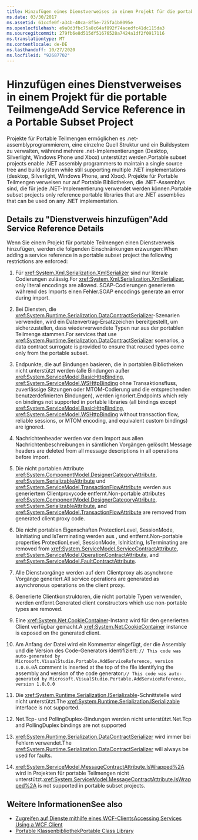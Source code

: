 ```yaml
---
title: Hinzufügen eines Dienstverweises in einem Projekt für die portable Teilmenge
ms.date: 03/30/2017
ms.assetid: 61ccfe0f-a34b-40ca-8f5e-725fa1b8095e
ms.openlocfilehash: e9a0d3fbc75a8c64af892f74acedfc41dc115da3
ms.sourcegitcommit: 279fb6e8d515df51676528a7424a1df2f0917116
ms.translationtype: MT
ms.contentlocale: de-DE
ms.lasthandoff: 10/27/2020
ms.locfileid: "92687702"
---
```

# <a name="add-service-reference-in-a-portable-subset-project"></a><span data-ttu-id="b870b-102">Hinzufügen eines Dienstverweises in einem Projekt für die portable Teilmenge</span><span class="sxs-lookup"><span data-stu-id="b870b-102">Add Service Reference in a Portable Subset Project</span></span>

<span data-ttu-id="b870b-103">Projekte für Portable Teilmengen ermöglichen es .net-assemblyprogrammierern, eine einzelne Quell Struktur und ein Buildsystem zu verwalten, während mehrere .net-Implementierungen (Desktop, Silverlight, Windows Phone und Xbox) unterstützt werden.</span><span class="sxs-lookup"><span data-stu-id="b870b-103">Portable subset projects enable .NET assembly programmers to maintain a single source tree and build system while still supporting multiple .NET implementations (desktop, Silverlight, Windows Phone, and Xbox).</span></span> <span data-ttu-id="b870b-104">Projekte für Portable Teilmengen verweisen nur auf Portable Bibliotheken, die .NET-Assemblys sind, die für jede .NET-Implementierung verwendet werden können.</span><span class="sxs-lookup"><span data-stu-id="b870b-104">Portable subset projects only reference portable libraries that are .NET assemblies that can be used on any .NET implementation.</span></span>
  
## <a name="add-service-reference-details"></a><span data-ttu-id="b870b-105">Details zu "Dienstverweis hinzufügen"</span><span class="sxs-lookup"><span data-stu-id="b870b-105">Add Service Reference Details</span></span>  
 <span data-ttu-id="b870b-106">Wenn Sie einem Projekt für portable Teilmengen einen Dienstverweis hinzufügen, werden die folgenden Einschränkungen erzwungen:</span><span class="sxs-lookup"><span data-stu-id="b870b-106">When adding a service reference in a portable subset project the following restrictions are enforced:</span></span>  
  
1. <span data-ttu-id="b870b-107">Für <xref:System.Xml.Serialization.XmlSerializer> sind nur literale Codierungen zulässig.</span><span class="sxs-lookup"><span data-stu-id="b870b-107">For <xref:System.Xml.Serialization.XmlSerializer>, only literal encodings are allowed.</span></span> <span data-ttu-id="b870b-108">SOAP-Codierungen generieren während des Imports einen Fehler.</span><span class="sxs-lookup"><span data-stu-id="b870b-108">SOAP encodings generate an error during import.</span></span>  
  
2. <span data-ttu-id="b870b-109">Bei Diensten, die <xref:System.Runtime.Serialization.DataContractSerializer>-Szenarien verwenden, wird ein Datenvertrag-Ersatzzeichen bereitgestellt, um sicherzustellen, dass wiederverwendete Typen nur aus der portablen Teilmenge stammen.</span><span class="sxs-lookup"><span data-stu-id="b870b-109">For services that use <xref:System.Runtime.Serialization.DataContractSerializer> scenarios, a data contract surrogate is provided to ensure that reused types come only from the portable subset.</span></span>  
  
3. <span data-ttu-id="b870b-110">Endpunkte, die auf Bindungen basieren, die in portablen Bibliotheken nicht unterstützt werden (alle Bindungen außer <xref:System.ServiceModel.BasicHttpBinding>, <xref:System.ServiceModel.WSHttpBinding> ohne Transaktionsfluss, zuverlässige Sitzungen oder MTOM-Codierung und die entsprechenden benutzerdefinierten Bindungen), werden ignoriert.</span><span class="sxs-lookup"><span data-stu-id="b870b-110">Endpoints which rely on bindings not supported in portable libraries (all bindings except <xref:System.ServiceModel.BasicHttpBinding>, <xref:System.ServiceModel.WSHttpBinding> without transaction flow, reliable sessions, or MTOM encoding, and equivalent custom bindings) are ignored.</span></span>  
  
4. <span data-ttu-id="b870b-111">Nachrichtenheader werden vor dem Import aus allen Nachrichtenbeschreibungen in sämtlichen Vorgängen gelöscht.</span><span class="sxs-lookup"><span data-stu-id="b870b-111">Message headers are deleted from all message descriptions in all operations before import.</span></span>  
  
5. <span data-ttu-id="b870b-112">Die nicht portablen Attribute <xref:System.ComponentModel.DesignerCategoryAttribute>, <xref:System.SerializableAttribute> und <xref:System.ServiceModel.TransactionFlowAttribute> werden aus generiertem Clientproxycode entfernt.</span><span class="sxs-lookup"><span data-stu-id="b870b-112">Non-portable attributes <xref:System.ComponentModel.DesignerCategoryAttribute>, <xref:System.SerializableAttribute>, and <xref:System.ServiceModel.TransactionFlowAttribute> are removed from generated client proxy code.</span></span>  
  
6. <span data-ttu-id="b870b-113">Die nicht portablen Eigenschaften ProtectionLevel, SessionMode, IsInitiating und IsTerminating werden aus ,  und  entfernt.</span><span class="sxs-lookup"><span data-stu-id="b870b-113">Non-portable properties ProtectionLevel, SessionMode, IsInitiating, IsTerminating are removed from <xref:System.ServiceModel.ServiceContractAttribute>, <xref:System.ServiceModel.OperationContractAttribute>, and <xref:System.ServiceModel.FaultContractAttribute>.</span></span>  
  
7. <span data-ttu-id="b870b-114">Alle Dienstvorgänge werden auf dem Clientproxy als asynchrone Vorgänge generiert.</span><span class="sxs-lookup"><span data-stu-id="b870b-114">All service operations are generated as asynchronous operations on the client proxy.</span></span>  
  
8. <span data-ttu-id="b870b-115">Generierte Clientkonstruktoren, die nicht portable Typen verwenden, werden entfernt.</span><span class="sxs-lookup"><span data-stu-id="b870b-115">Generated client constructors which use non-portable types are removed.</span></span>  
  
9. <span data-ttu-id="b870b-116">Eine <xref:System.Net.CookieContainer>-Instanz wird für den generierten Client verfügbar gemacht.</span><span class="sxs-lookup"><span data-stu-id="b870b-116">A <xref:System.Net.CookieContainer> instance is exposed on the generated client.</span></span>  
  
10. <span data-ttu-id="b870b-117">Am Anfang der Datei wird ein Kommentar eingefügt, der die Assembly und die Version des Code-Generators identifiziert: `// This code was auto-generated by Microsoft.VisualStudio.Portable.AddServiceReference, version 1.0.0.0`</span><span class="sxs-lookup"><span data-stu-id="b870b-117">A comment is inserted at the top of the file identifying the assembly and version of the code generator:`// This code was auto-generated by Microsoft.VisualStudio.Portable.AddServiceReference, version 1.0.0.0`</span></span>  
  
11. <span data-ttu-id="b870b-118">Die <xref:System.Runtime.Serialization.ISerializable>-Schnittstelle wird nicht unterstützt.</span><span class="sxs-lookup"><span data-stu-id="b870b-118">The <xref:System.Runtime.Serialization.ISerializable> interface is not supported.</span></span>  
  
12. <span data-ttu-id="b870b-119">Net.Tcp- und PollingDuplex-Bindungen werden nicht unterstützt.</span><span class="sxs-lookup"><span data-stu-id="b870b-119">Net.Tcp and PollingDuplex bindings are not supported</span></span>  
  
13. <span data-ttu-id="b870b-120"><xref:System.Runtime.Serialization.DataContractSerializer> wird immer bei Fehlern verwendet.</span><span class="sxs-lookup"><span data-stu-id="b870b-120">The <xref:System.Runtime.Serialization.DataContractSerializer> will always be used for faults.</span></span>  
  
14. <span data-ttu-id="b870b-121"><xref:System.ServiceModel.MessageContractAttribute.IsWrapped%2A> wird in Projekten für portable Teilmengen nicht unterstützt.</span><span class="sxs-lookup"><span data-stu-id="b870b-121"><xref:System.ServiceModel.MessageContractAttribute.IsWrapped%2A> is not supported in portable subset projects.</span></span>  
  
## <a name="see-also"></a><span data-ttu-id="b870b-122">Weitere Informationen</span><span class="sxs-lookup"><span data-stu-id="b870b-122">See also</span></span>

- [<span data-ttu-id="b870b-123">Zugreifen auf Dienste mithilfe eines WCF-Clients</span><span class="sxs-lookup"><span data-stu-id="b870b-123">Accessing Services Using a WCF Client</span></span>](accessing-services-using-a-wcf-client.md)
- [<span data-ttu-id="b870b-124">Portable Klassenbibliothek</span><span class="sxs-lookup"><span data-stu-id="b870b-124">Portable Class Library</span></span>](../cross-platform/portable-class-library.md)
